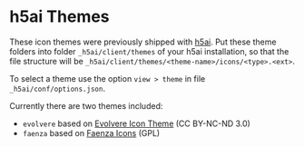 # h5ai Themes

These icon themes were previously shipped with [h5ai](https://github.com/lrsjng/h5ai).
Put these theme folders into folder `_h5ai/client/themes` of your h5ai installation,
so that the file structure will be `_h5ai/client/themes/<theme-name>/icons/<type>.<ext>`.

To select a theme use the option `view > theme` in file `_h5ai/conf/options.json`.

Currently there are two themes included:

* `evolvere` based on [Evolvere Icon Theme](http://franksouza183.deviantart.com/art/Evolvere-Icon-theme-440718295)&nbsp;(CC BY-NC-ND 3.0)
* `faenza` based on [Faenza Icons](http://tiheum.deviantart.com/art/Faenza-Icons-173323228)&nbsp;(GPL)
